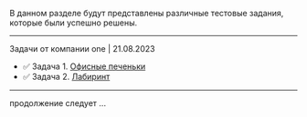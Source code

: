 <p>В данном разделе будут представлены различные тестовые задания, которые были успешно решены.</p>
<hr>
<p>Задачи от компании one | 21.08.2023</p>
<ul>
<li>✅ Задача 1. <a href="./tasks_from_hh_ru_company/office_cookies.py" title="Перейти к решению">Офисные печеньки</a></li>
<li>✅ Задача 2. <a href="./tasks_from_hh_ru_company/labyrinth.py" title="Перейти к решению">Лабиринт</a></li>
</ul>
<hr>
<p>продолжение следует ...</p>
